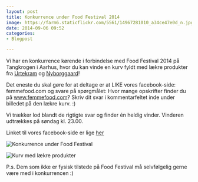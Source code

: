 ```yaml
---
layout: post
title: Konkurrence under Food Festival 2014
image: https://farm6.staticflickr.com/5561/14967281010_a34ce47e0d_n.jpg
date: 2014-09-06 09:52
categories:
- Blogpost

---
```


Vi har en konkurrence kørende i forbindelse med Food Festival 2014 på Tangkrogen i Aarhus, hvor du kan vinde en kurv fyldt med lækre produkter fra [Urtekram](http://www.urtekram.dk/) og [Nyborggaard](http://shop.nyborggaard.dk/)! 

Det eneste du skal gøre for at deltage er at LIKE vores facebook-side: femmefood.com og svare på spørgmålet: Hvor mange opskrifter finder du på www.femmefood.com? Skriv dit svar i kommentarfeltet inde under billedet på den lækre kurv. :)

Vi trækker lod blandt de rigtigte svar og finder én heldig vinder. Vinderen udtrækkes på søndag kl. 23.00.

Linket til vores facebook-side er lige [her](https://www.facebook.com/femmefood)

![Konkurrence under Food Festival](https://farm6.staticflickr.com/5561/14967281010_637649d2c7_o.png) 

![Kurv med lækre produkter](https://farm4.staticflickr.com/3880/14978106347_a8e69f7c83_z.jpg) 

P.s. Dem som ikke er fysisk tilstede på Food Festival må selvfølgelig gerne være med i konkurrencen :)









